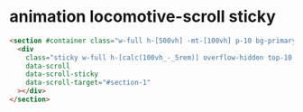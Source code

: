# animation locomotive-scroll sticky

```html
<section #container class="w-full h-[500vh] -mt-[100vh] p-10 bg-primary-200" id="section-1">
  <div
    class="sticky w-full h-[calc(100vh_-_5rem)] overflow-hidden top-10 rounded-2xl"
    data-scroll
    data-scroll-sticky
    data-scroll-target="#section-1"
  ></div>
</section>
```
